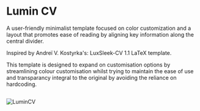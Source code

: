 # Lumin CV
A user-friendly minimalist template focused on color customization and a layout that promotes ease of reading by aligning key information along the central divider. 

Inspired by Andreï V. Kostyrka's: LuxSleek-CV 1.1 LaTeX template.

This template is designed to expand on customisation options by streamlining colour customisation whilst trying to maintain the ease of use and transparancy integral to the original by avoiding the reliance on hardcoding. 

##
![LuminCV](https://i.imgur.com/gl85v1h.png)
